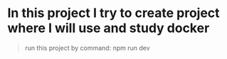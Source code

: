 # In this project I try to create project where I will use and study docker


> run this project by command: npm run dev